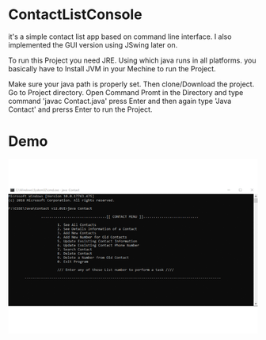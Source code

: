 # ContactListConsole
it's a simple contact list app based on command line interface. I also implemented the GUI version using JSwing later on.

To run this Project you need JRE. Using which java runs in all platforms. you basically have to Install JVM in your Mechine to run the Project. 

Make sure your java path is properly set. Then clone/Download the project. Go to Project directory. Open Command Promt in the Directory and type command 'javac Contact.java' press Enter and then again type 'Java Contact' and prerss Enter to run the Project.

# Demo
<img src="demo/contact.gif" title="contact-console"/>
